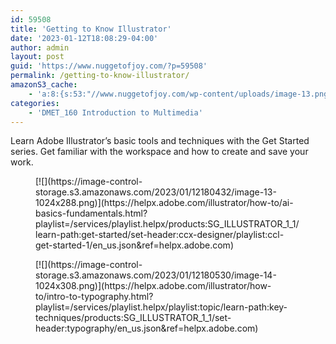 ```yaml
---
id: 59508
title: 'Getting to Know Illustrator'
date: '2023-01-12T18:08:29-04:00'
author: admin
layout: post
guid: 'https://www.nuggetofjoy.com/?p=59508'
permalink: /getting-to-know-illustrator/
amazonS3_cache:
    - 'a:8:{s:53:"//www.nuggetofjoy.com/wp-content/uploads/image-13.png";a:2:{s:2:"id";i:59509;s:11:"source_type";s:13:"media-library";}s:62:"//www.nuggetofjoy.com/wp-content/uploads/image-13-1024x288.png";a:2:{s:2:"id";i:59509;s:11:"source_type";s:13:"media-library";}s:70:"//image-control-storage.s3.amazonaws.com/2023/01/12180432/image-13.png";a:2:{s:2:"id";i:59509;s:11:"source_type";s:13:"media-library";}s:79:"//image-control-storage.s3.amazonaws.com/2023/01/12180432/image-13-1024x288.png";a:2:{s:2:"id";i:59509;s:11:"source_type";s:13:"media-library";}s:53:"//www.nuggetofjoy.com/wp-content/uploads/image-14.png";a:2:{s:2:"id";i:59510;s:11:"source_type";s:13:"media-library";}s:62:"//www.nuggetofjoy.com/wp-content/uploads/image-14-1024x308.png";a:2:{s:2:"id";i:59510;s:11:"source_type";s:13:"media-library";}s:70:"//image-control-storage.s3.amazonaws.com/2023/01/12180530/image-14.png";a:2:{s:2:"id";i:59510;s:11:"source_type";s:13:"media-library";}s:79:"//image-control-storage.s3.amazonaws.com/2023/01/12180530/image-14-1024x308.png";a:2:{s:2:"id";i:59510;s:11:"source_type";s:13:"media-library";}}'
categories:
    - 'DMET_160 Introduction to Multimedia'
---
```


Learn Adobe Illustrator’s basic tools and techniques with the Get Started series. Get familiar with the workspace and how to create and save your work.

<figure class="wp-block-image size-large">[![](https://image-control-storage.s3.amazonaws.com/2023/01/12180432/image-13-1024x288.png)](https://helpx.adobe.com/illustrator/how-to/ai-basics-fundamentals.html?playlist=/services/playlist.helpx/products:SG_ILLUSTRATOR_1_1/learn-path:get-started/set-header:ccx-designer/playlist:ccl-get-started-1/en_us.json&ref=helpx.adobe.com)</figure><figure class="wp-block-image size-large">[![](https://image-control-storage.s3.amazonaws.com/2023/01/12180530/image-14-1024x308.png)](https://helpx.adobe.com/illustrator/how-to/intro-to-typography.html?playlist=/services/playlist.helpx/playlist:topic/learn-path:key-techniques/products:SG_ILLUSTRATOR_1_1/set-header:typography/en_us.json&ref=helpx.adobe.com)</figure>